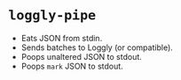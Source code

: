 `loggly-pipe`
=============

- Eats JSON from stdin.
- Sends batches to Loggly (or compatible).
- Poops unaltered JSON to stdout.
- Poops `mark` JSON to stdout.

